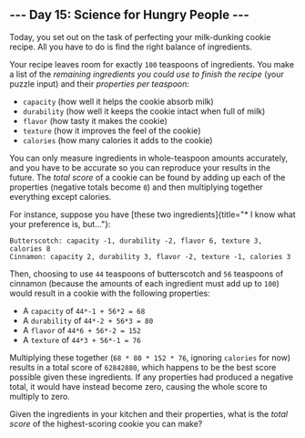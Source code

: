 ## \-\-- Day 15: Science for Hungry People \-\--

Today, you set out on the task of perfecting your milk-dunking cookie
recipe. All you have to do is find the right balance of ingredients.

Your recipe leaves room for exactly `100` teaspoons of ingredients. You
make a list of the *remaining ingredients you could use to finish the
recipe* (your puzzle input) and their *properties per teaspoon*:

-   `capacity` (how well it helps the cookie absorb milk)
-   `durability` (how well it keeps the cookie intact when full of milk)
-   `flavor` (how tasty it makes the cookie)
-   `texture` (how it improves the feel of the cookie)
-   `calories` (how many calories it adds to the cookie)

You can only measure ingredients in whole-teaspoon amounts accurately,
and you have to be accurate so you can reproduce your results in the
future. The *total score* of a cookie can be found by adding up each of
the properties (negative totals become `0`) and then multiplying
together everything except calories.

For instance, suppose you have [these two
ingredients]{title="* I know what your preference is, but..."}:

    Butterscotch: capacity -1, durability -2, flavor 6, texture 3, calories 8
    Cinnamon: capacity 2, durability 3, flavor -2, texture -1, calories 3

Then, choosing to use `44` teaspoons of butterscotch and `56` teaspoons
of cinnamon (because the amounts of each ingredient must add up to
`100`) would result in a cookie with the following properties:

-   A `capacity` of `44*-1 + 56*2 = 68`
-   A `durability` of `44*-2 + 56*3 = 80`
-   A `flavor` of `44*6 + 56*-2 = 152`
-   A `texture` of `44*3 + 56*-1 = 76`

Multiplying these together (`68 * 80 * 152 * 76`, ignoring `calories`
for now) results in a total score of `62842880`, which happens to be the
best score possible given these ingredients. If any properties had
produced a negative total, it would have instead become zero, causing
the whole score to multiply to zero.

Given the ingredients in your kitchen and their properties, what is the
*total score* of the highest-scoring cookie you can make?
